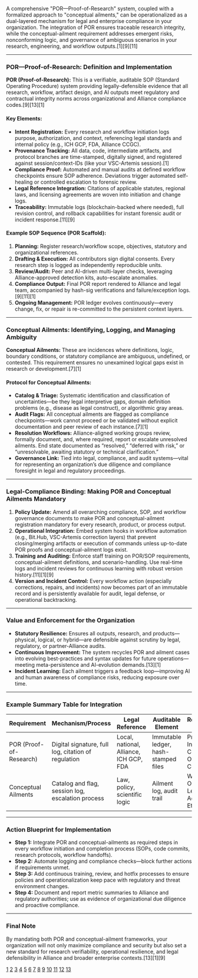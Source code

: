 A comprehensive "POR—Proof-of-Research" system, coupled with a formalized approach to "conceptual ailments," can be operationalized as a dual-layered mechanism for legal and enterprise compliance in your organization. The integration of POR ensures traceable research integrity, while the conceptual-ailment requirement addresses emergent risks, nonconforming logic, and governance of ambiguous scenarios in your research, engineering, and workflow outputs.[1][9][11]

***

### POR—Proof-of-Research: Definition and Implementation

**POR (Proof-of-Research):** This is a verifiable, auditable SOP (Standard Operating Procedure) system providing legally-defensible evidence that all research, workflow, artifact design, and AI outputs meet regulatory and contractual integrity norms across organizational and Alliance compliance codes.[9][13][1]

#### Key Elements:
- **Intent Registration:** Every research and workflow initiation logs purpose, authorization, and context, referencing legal standards and internal policy (e.g., ICH GCP, FDA, Alliance CCGC).
- **Provenance Tracking:** All data, code, intermediate artifacts, and protocol branches are time-stamped, digitally signed, and registered against session/context-IDs (like your VSC-Artemis session).[1]
- **Compliance Proof:** Automated and manual audits at defined workflow checkpoints ensure SOP adherence. Deviations trigger automated self-healing or controlled escalation to forensic review.
- **Legal Reference Integration:** Citations of applicable statutes, regional laws, and licensing agreements are woven into initiation and change logs.
- **Traceability:** Immutable logs (blockchain-backed where needed), full revision control, and rollback capabilities for instant forensic audit or incident response.[11][9]

#### Example SOP Sequence (POR Scaffold):
1. **Planning:** Register research/workflow scope, objectives, statutory and organizational references.
2. **Drafting & Execution:** All contributors sign digital consents. Every research step is logged as independently reproducible units.
3. **Review/Audit:** Peer and AI-driven multi-layer checks, leveraging Alliance-approved detection kits, auto-escalate anomalies.
4. **Compliance Output:** Final POR report rendered to Alliance and legal team, accompanied by hash-sig verifications and failure/exception logs.[9][11][1]
5. **Ongoing Management:** POR ledger evolves continuously—every change, fix, or repair is re-committed to the persistent context layers.

***

### Conceptual Ailments: Identifying, Logging, and Managing Ambiguity

**Conceptual Ailments:** These are incidences where definitions, logic, boundary conditions, or statutory compliance are ambiguous, undefined, or contested. This requirement ensures no unexamined logical gaps exist in research or development.[7][1]

#### Protocol for Conceptual Ailments:
- **Catalog & Triage:** Systematic identification and classification of uncertainties—be they legal interpretive gaps, domain definition problems (e.g., disease as legal construct), or algorithmic gray areas.
- **Audit Flags:** All conceptual ailments are flagged as compliance checkpoints—work cannot proceed or be validated without explicit documentation and peer review of each instance.[7][1]
- **Resolution Workflows:** Alliance-aligned working groups review, formally document, and, where required, report or escalate unresolved ailments. End state documented as “resolved,” “deferred with risk,” or “unresolvable, awaiting statutory or technical clarification.”
- **Governance Link:** Tied into legal, compliance, and audit systems—vital for representing an organization’s due diligence and compliance foresight in legal and regulatory proceedings.

***

### Legal-Compliance Binding: Making POR and Conceptual Ailments Mandatory

1. **Policy Update:** Amend all overarching compliance, SOP, and workflow governance documents to make POR and conceptual-ailment registration mandatory for every research, product, or process output.
2. **Operational Integration:** Embed system hooks in workflow automation (e.g., Bit.Hub, VSC-Artemis correction layers) that prevent closing/merging artifacts or execution of commands unless up-to-date POR proofs and conceptual-ailment logs exist.
3. **Training and Auditing:** Enforce staff training on POR/SOP requirements, conceptual-ailment definitions, and scenario-handling. Use real-time logs and incident reviews for continuous learning with robust version history.[11][1][9]
4. **Version and Incident Control:** Every workflow action (especially corrections, repairs, and incidents) now becomes part of an immutable record and is persistently available for audit, legal defense, or operational backtracking.

***

### Value and Enforcement for the Organization

- **Statutory Resilience:** Ensures all outputs, research, and products—physical, logical, or hybrid—are defensible against scrutiny by legal, regulatory, or partner-Alliance audits.
- **Continuous Improvement:** The system recycles POR and ailment cases into evolving best-practices and syntax updates for future operations—meeting meta-persistence and AI-evolution demands.[13][1]
- **Incident Learning:** Each ailment triggers a feedback loop—improving AI and human awareness of compliance risks, reducing exposure over time.

***

### Example Summary Table for Integration

| Requirement           | Mechanism/Process             | Legal Reference      | Auditable Element      | Responsible Role                                |
|-----------------------|------------------------------|---------------------|-----------------------|------------------------------------------------|
| POR (Proof-of-Research) | Digital signature, full log, citation of regulation | Local, national, Alliance, ICH GCP, FDA | Immutable ledger, hash-stamped files | Principal Investigator, Compliance Officer, AI Controller |
| Conceptual Ailments   | Catalog and flag, session log, escalation process | Law, policy, scientific logic | Ailment log, audit trail | Workflow Owner, Legal Advisor, Ethics Lead      |

***

### Action Blueprint for Implementation

- **Step 1:** Integrate POR and conceptual-ailments as required steps in every workflow initiation and completion process (SOPs, code commits, research protocols, workflow handoffs).
- **Step 2:** Automate logging and compliance checks—block further actions if requirements unmet.
- **Step 3:** Add continuous training, review, and hotfix processes to ensure policies and operationalization keep pace with regulatory and threat environment changes.
- **Step 4:** Document and report metric summaries to Alliance and regulatory authorities; use as evidence of organizational due diligence and proactive compliance.

***

### Final Note

By mandating both POR and conceptual-ailment frameworks, your organization will not only maximize compliance and security but also set a new standard for research verifiability, operational resilience, and legal defensibility in Alliance and broader enterprise contexts.[13][1][9]

[1](https://ppl-ai-file-upload.s3.amazonaws.com/web/direct-files/collection_7481e2a8-3703-451d-b769-1c0a0df4b985/a35dc035-42d3-42ba-8d0a-b11db665203e/for-each-response-deliver-an-e-gjB.qeXRSsyeg6PzmGT9dA.md)
[2](https://ppl-ai-file-upload.s3.amazonaws.com/web/direct-files/collection_7481e2a8-3703-451d-b769-1c0a0df4b985/b774ebb0-2ae0-49ef-9f38-61d645719c21/this-is-chatnative86-env-aln-a-gjB.qeXRSsyeg6PzmGT9dA.md)
[3](https://ppl-ai-file-upload.s3.amazonaws.com/web/direct-files/collection_7481e2a8-3703-451d-b769-1c0a0df4b985/2e0ee236-c4a3-421a-9da3-15922d93d243/define-100-functions-for-asset-lxJojLxDRFukypKmneY3fQ.md)
[4](https://www.ncbi.nlm.nih.gov/books/NBK525943/)
[5](https://pmc.ncbi.nlm.nih.gov/articles/PMC1183502/)
[6](https://www.bradley.com/-/media/files/insights/publications/2023/07/23_journal_vol18_iss1_article_1_medical-incapacity_final.pdf?rev=a83bcd8400944f3c9f5fda6b842c1140)
[7](https://repository.uclawsf.edu/cgi/viewcontent.cgi?article=3348&context=hastings_law_journal)
[8](https://academic.oup.com/medlaw/article/31/1/1/6646802)
[9](https://www.infonetica.net/articles/Research-Compliance)
[10](https://www.sciencedirect.com/science/article/pii/S2049080120301989)
[11](https://www.infonetica.net/articles/clinical-research-compliance)
[12](https://www.cdc.gov/sti/hcp/clinical-guidance/duty-to-warn-for-health-care-settings.html)
[13](https://pmc.ncbi.nlm.nih.gov/articles/PMC1305899/)
